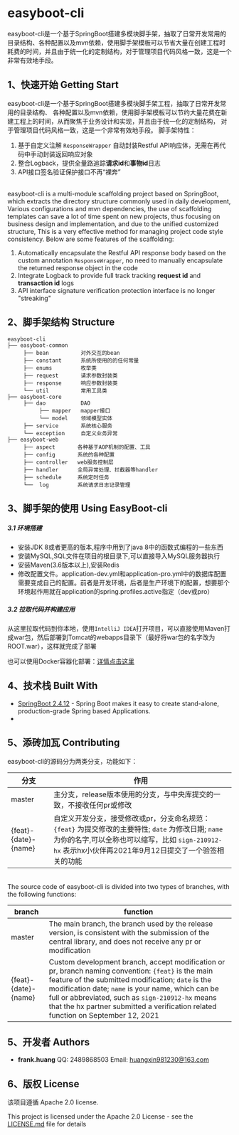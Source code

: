 easyboot-cli
========
easyboot-cli是一个基于SpringBoot搭建多模块脚手架，抽取了日常开发常用的目录结构、各种配置以及mvn依赖，使用脚手架模板可以节省大量在创建工程时耗费的时间，并且由于统一化的定制结构，对于管理项目代码风格一致，这是一个非常有效地手段。

1、快速开始 Getting Start
------------
easyboot-cli是一个基于SpringBoot搭建多模块脚手架工程，抽取了日常开发常用的目录结构、
各种配置以及mvn依赖，使用脚手架模板可以节约大量花费在新建工程上的时间，从而聚焦于业务设计和实现，并且由于统一化的定制结构，
对于管理项目代码风格一致，这是一个非常有效地手段。 脚手架特性：
1. 基于自定义注解 `ResponseWrapper` 自动封装Restful API响应体，无需在再代码中手动封装返回响应对象
2. 整合Logback，提供全量路追踪**请求id**和**事物id**日志
3. API接口签名验证保护接口不再“裸奔”

<br/>
easyboot-cli is a multi-module scaffolding project based on SpringBoot, which extracts the directory structure commonly used in daily development,
Various configurations and mvn dependencies, the use of scaffolding templates can save a lot of time spent on new projects, thus focusing on business design and implementation, and due to the unified customized structure,
This is a very effective method for managing project code style consistency. Below are some features of the scaffolding:

1. Automatically encapsulate the Restful API response body based on the custom annotation `ResponseWrapper`, no need to manually encapsulate the returned response object in the code
2. Integrate Logback to provide full track tracking **request id** and **transaction id** logs
3. API interface signature verification protection interface is no longer "streaking"
 
2、脚手架结构  Structure
------------
```puml
easyboot-cli
├── easyboot-common
     ├── bean          对外交互的bean
     ├── constant      系统所使用的的任何常量
     ├── enums         枚举类
     ├── request       请求参数封装类
     ├── response      响应参数封装类
     └── util          常用工具类
├── easyboot-core
     ├── dao           DAO
          ├── mapper   mapper接口
          └── model    领域模型实体
     ├── service       系统核心服务
     └── exception     自定义业务异常
├── easyboot-web
     ├── aspect       各种基于AOP机制的配置、工具
     ├── config       系统的各种配置
     ├── controller   web服务控制层
     ├── handler      全局异常处理、拦截器等handler
     ├── schedule     系统定时任务
     └──  log         系统请求日志记录管理
```


3、脚手架的使用  Using EasyBoot-cli
------

##### 3.1 环境搭建

* 安装JDK 8或者更高的版本,程序中用到了java 8中的函数式编程的一些东西
* 安装MySQL,SQL文件在项目的根目录下,可以直接导入MySQL服务器执行
* 安装Maven(3.6版本以上),安装Redis
* 修改配置文件。application-dev.yml和application-pro.yml中的数据库配置需要变成自己的配置。前者是开发环境，后者是生产环境下的配置，想要那个环境起作用就在application的spring.profiles.active指定（dev或pro）

##### 3.2 拉取代码并构建应用
从这里拉取代码到你本地，使用`IntelliJ IDEA`打开项目，可以直接使用Maven打成war包，然后部署到Tomcat的webapps目录下（最好将war包的名字改为ROOT.war），这样就完成了部署

也可以使用Docker容器化部署：[详情点击这里](https://www.easyboot.top/article/details/211)



4、技术栈 Built With
------
* [SpringBoot 2.4.12](https://docs.spring.io/spring-boot/docs/2.4.12/reference/html/index.html) - Spring Boot makes it easy to create stand-alone, production-grade Spring based Applications.
* 

5、添砖加瓦 Contributing
-----
easyboot-cli的源码分为两类分支，功能如下：

| 分支      | 作用                                                         |
| --------- | ------------------------------------------------------------ |
| master | 主分支，release版本使用的分支，与中央库提交的一致，不接收任何pr或修改 |
| {feat}-{date}-{name}    | 自定义开发分支，接受修改或pr，分支命名规范：`{feat}` 为提交修改的主要特性; `date` 为修改日期; `name` 为你的名字,可以全称也可以缩写，比如 `sign-210912-hx` 表示hx小伙伴再2021年9月12日提交了一个验签相关的功能        |

<br/>
The source code of easyboot-cli is divided into two types of branches, with the following functions:

| branch      | function                                                         |
| --------- | ------------------------------------------------------------ |
| master | The main branch, the branch used by the release version, is consistent with the submission of the central library, and does not receive any pr or modification |
| {feat}-{date}-{name}    | Custom development branch, accept modification or pr, branch naming convention: `{feat}` is the main feature of the submitted modification; `date` is the modification date; `name` is your name, which can be full or abbreviated, such as `sign-210912-hx` means that the hx partner submitted a verification related function on September 12, 2021       |


5、开发者 Authors
------
* **frank.huang**  QQ: 2489868503  Email: huangxin981230@163.com


6、版权  License
-------
该项目遵循 Apache 2.0 license.

This project is licensed under the Apache 2.0 License - see the [LICENSE.md](LICENSE.md) file for details

